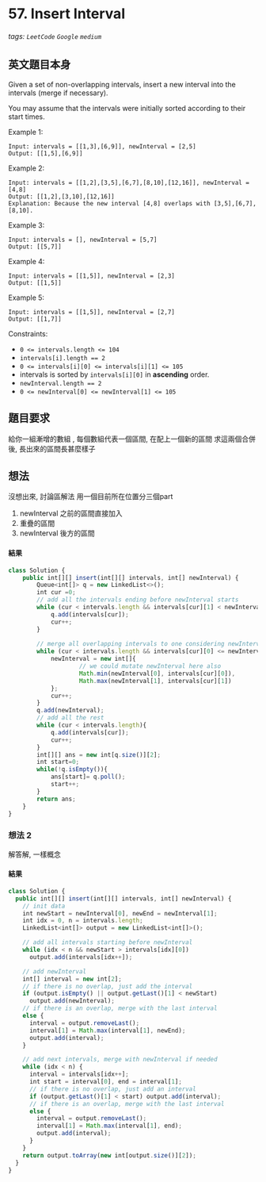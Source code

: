 # 57. Insert Interval
###### tags: `LeetCode` `Google` `medium`

## 英文題目本身
Given a set of non-overlapping intervals, insert a new interval into the intervals (merge if necessary).

You may assume that the intervals were initially sorted according to their start times.

 

Example 1:

```
Input: intervals = [[1,3],[6,9]], newInterval = [2,5]
Output: [[1,5],[6,9]]
```
Example 2:

```
Input: intervals = [[1,2],[3,5],[6,7],[8,10],[12,16]], newInterval = [4,8]
Output: [[1,2],[3,10],[12,16]]
Explanation: Because the new interval [4,8] overlaps with [3,5],[6,7],[8,10].
```
Example 3:

```
Input: intervals = [], newInterval = [5,7]
Output: [[5,7]]
```
Example 4:

```
Input: intervals = [[1,5]], newInterval = [2,3]
Output: [[1,5]]
```
Example 5:

```
Input: intervals = [[1,5]], newInterval = [2,7]
Output: [[1,7]]
```
Constraints:

- `0 <= intervals.length <= 104`
- `intervals[i].length == 2`
- `0 <= intervals[i][0] <= intervals[i][1] <= 105`
- intervals is sorted by `intervals[i][0]` in **ascending** order.
- `newInterval.length == 2`
- `0 <= newInterval[0] <= newInterval[1] <= 105`
## 題目要求
給你一組漸增的數組 , 每個數組代表一個區間, 在配上一個新的區間
求這兩個合併後, 長出來的區間長甚麼樣子
## 想法
沒想出來, 討論區解法
用一個目前所在位置分三個part
1. newInterval 之前的區間直接加入
2. 重疊的區間
3. newInterval 後方的區間
#### 結果
```javascript
class Solution {
    public int[][] insert(int[][] intervals, int[] newInterval) {
        Queue<int[]> q = new LinkedList<>();
        int cur =0;
        // add all the intervals ending before newInterval starts
        while (cur < intervals.length && intervals[cur][1] < newInterval[0]){
            q.add(intervals[cur]);
            cur++;
        }
            
        // merge all overlapping intervals to one considering newInterval
        while (cur < intervals.length && intervals[cur][0] <= newInterval[1]) {
            newInterval = new int[]{
                    // we could mutate newInterval here also
                    Math.min(newInterval[0], intervals[cur][0]),
                    Math.max(newInterval[1], intervals[cur][1])
            };
            cur++;
        }
        q.add(newInterval);
        // add all the rest
        while (cur < intervals.length){
            q.add(intervals[cur]); 
            cur++;
        }
        int[][] ans = new int[q.size()][2];
        int start=0;
        while(!q.isEmpty()){
            ans[start]= q.poll();
            start++;
        }
        return ans;
    }
}

```

### 想法 2
解答解, 一樣概念
#### 結果
```javascript
class Solution {
  public int[][] insert(int[][] intervals, int[] newInterval) {
    // init data
    int newStart = newInterval[0], newEnd = newInterval[1];
    int idx = 0, n = intervals.length;
    LinkedList<int[]> output = new LinkedList<int[]>();

    // add all intervals starting before newInterval
    while (idx < n && newStart > intervals[idx][0])
      output.add(intervals[idx++]);

    // add newInterval
    int[] interval = new int[2];
    // if there is no overlap, just add the interval
    if (output.isEmpty() || output.getLast()[1] < newStart)
      output.add(newInterval);
    // if there is an overlap, merge with the last interval
    else {
      interval = output.removeLast();
      interval[1] = Math.max(interval[1], newEnd);
      output.add(interval);
    }

    // add next intervals, merge with newInterval if needed
    while (idx < n) {
      interval = intervals[idx++];
      int start = interval[0], end = interval[1];
      // if there is no overlap, just add an interval
      if (output.getLast()[1] < start) output.add(interval);
      // if there is an overlap, merge with the last interval
      else {
        interval = output.removeLast();
        interval[1] = Math.max(interval[1], end);
        output.add(interval);
      }
    }
    return output.toArray(new int[output.size()][2]);
  }
}
```